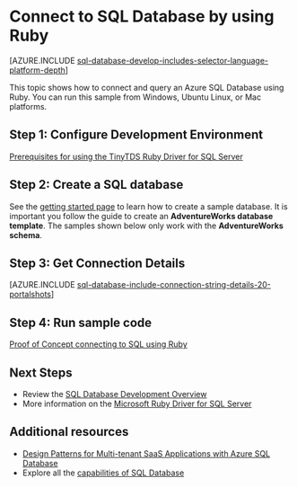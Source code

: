 <properties
    pageTitle="Connect to SQL Database by using Ruby | Azure"
    description="Give a Ruby code sample you can run to connect to Azure SQL Database."
    services="sql-database"
    documentationcenter=""
    author="ajlam"
    manager="jhubbard"
    editor="" />
<tags
    ms.assetid="94fec528-58ba-4352-ba0d-25ae4b273e90"
    ms.service="sql-database"
    ms.custom="development"
    ms.workload="drivers"
    ms.tgt_pltfrm="na"
    ms.devlang="ruby"
    ms.topic="article"
    ms.date="02/03/2017"
    wacn.date=""
    ms.author="andrela" />

# Connect to SQL Database by using Ruby 

[AZURE.INCLUDE [sql-database-develop-includes-selector-language-platform-depth](../../includes/sql-database-develop-includes-selector-language-platform-depth.md)] 

This topic shows how to connect and query an Azure SQL Database using Ruby. You can run this sample from Windows, Ubuntu Linux, or Mac platforms.

## Step 1: Configure Development Environment
[Prerequisites for using the TinyTDS Ruby Driver for SQL Server](https://docs.microsoft.com/sql/connect/ruby/step-1-configure-development-environment-for-ruby-development/)

## Step 2: Create a SQL database

See the [getting started page](/documentation/articles/sql-database-get-started/) to learn how to create a sample database.  It is important you follow the guide to create an **AdventureWorks database template**. The samples shown below only work with the **AdventureWorks schema**.

## Step 3: Get Connection Details

[AZURE.INCLUDE [sql-database-include-connection-string-details-20-portalshots](../../includes/sql-database-include-connection-string-details-20-portalshots.md)]

## Step 4: Run sample code
[Proof of Concept connecting to SQL using Ruby](https://docs.microsoft.com/sql/connect/ruby/step-3-proof-of-concept-connecting-to-sql-using-ruby/)

## Next Steps

* Review the [SQL Database Development Overview](/documentation/articles/sql-database-develop-overview/)
* More information on the [Microsoft Ruby Driver for SQL Server](https://docs.microsoft.com/sql/connect/ruby/ruby-driver-for-sql-server/)

## Additional resources 

* [Design Patterns for Multi-tenant SaaS Applications with Azure SQL Database](/documentation/articles/sql-database-design-patterns-multi-tenancy-saas-applications/)
* Explore all the [capabilities of SQL Database](/home/features/sql-databases/)